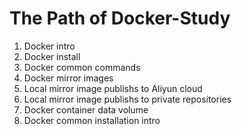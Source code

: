 # The Path of Docker-Study
1. Docker intro
2. Docker install
3. Docker common commands
4. Docker mirror images
5. Local mirror image publishs to Aliyun cloud
6. Local mirror image publishs to private repositories
7. Docker container data volume
8. Docker common installation intro
